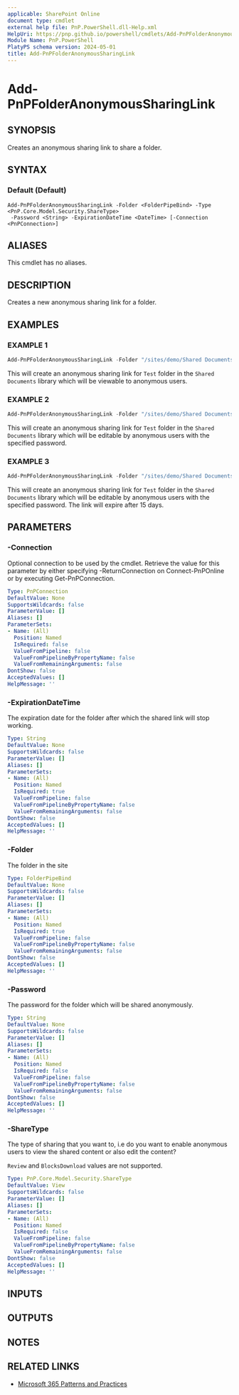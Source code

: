 ```yaml
---
applicable: SharePoint Online
document type: cmdlet
external help file: PnP.PowerShell.dll-Help.xml
HelpUri: https://pnp.github.io/powershell/cmdlets/Add-PnPFolderAnonymousSharingLink.html
Module Name: PnP.PowerShell
PlatyPS schema version: 2024-05-01
title: Add-PnPFolderAnonymousSharingLink
---
```


# Add-PnPFolderAnonymousSharingLink

## SYNOPSIS

Creates an anonymous sharing link to share a folder.

## SYNTAX

### Default (Default)

```
Add-PnPFolderAnonymousSharingLink -Folder <FolderPipeBind> -Type <PnP.Core.Model.Security.ShareType>
 -Password <String> -ExpirationDateTime <DateTime> [-Connection <PnPConnection>]
```

## ALIASES

This cmdlet has no aliases.

## DESCRIPTION

Creates a new anonymous sharing link for a folder.

## EXAMPLES

### EXAMPLE 1

```powershell
Add-PnPFolderAnonymousSharingLink -Folder "/sites/demo/Shared Documents/Test"
```

This will create an anonymous sharing link for `Test` folder in the `Shared Documents` library which will be viewable to anonymous users.

### EXAMPLE 2

```powershell
Add-PnPFolderAnonymousSharingLink -Folder "/sites/demo/Shared Documents/Test" -Type Edit -Password "PnPRocks!"
```

This will create an anonymous sharing link for `Test` folder in the `Shared Documents` library which will be editable by anonymous users with the specified password.

### EXAMPLE 3

```powershell
Add-PnPFolderAnonymousSharingLink -Folder "/sites/demo/Shared Documents/Test" -Type Edit -Password "PnPRocks!" -ExpirationDateTime (Get-Date).AddDays(15)
```

This will create an anonymous sharing link for `Test` folder in the `Shared Documents` library which will be editable by anonymous users with the specified password. The link will expire after 15 days.

## PARAMETERS

### -Connection

Optional connection to be used by the cmdlet. Retrieve the value for this parameter by either specifying -ReturnConnection on Connect-PnPOnline or by executing Get-PnPConnection.

```yaml
Type: PnPConnection
DefaultValue: None
SupportsWildcards: false
ParameterValue: []
Aliases: []
ParameterSets:
- Name: (All)
  Position: Named
  IsRequired: false
  ValueFromPipeline: false
  ValueFromPipelineByPropertyName: false
  ValueFromRemainingArguments: false
DontShow: false
AcceptedValues: []
HelpMessage: ''
```

### -ExpirationDateTime

The expiration date for the folder after which the shared link will stop working.

```yaml
Type: String
DefaultValue: None
SupportsWildcards: false
ParameterValue: []
Aliases: []
ParameterSets:
- Name: (All)
  Position: Named
  IsRequired: true
  ValueFromPipeline: false
  ValueFromPipelineByPropertyName: false
  ValueFromRemainingArguments: false
DontShow: false
AcceptedValues: []
HelpMessage: ''
```

### -Folder

The folder in the site

```yaml
Type: FolderPipeBind
DefaultValue: None
SupportsWildcards: false
ParameterValue: []
Aliases: []
ParameterSets:
- Name: (All)
  Position: Named
  IsRequired: true
  ValueFromPipeline: false
  ValueFromPipelineByPropertyName: false
  ValueFromRemainingArguments: false
DontShow: false
AcceptedValues: []
HelpMessage: ''
```

### -Password

The password for the folder which will be shared anonymously.

```yaml
Type: String
DefaultValue: None
SupportsWildcards: false
ParameterValue: []
Aliases: []
ParameterSets:
- Name: (All)
  Position: Named
  IsRequired: false
  ValueFromPipeline: false
  ValueFromPipelineByPropertyName: false
  ValueFromRemainingArguments: false
DontShow: false
AcceptedValues: []
HelpMessage: ''
```

### -ShareType

The type of sharing that you want to, i.e do you want to enable anonymous users to view the shared content or also edit the content?

`Review` and `BlocksDownload` values are not supported.

```yaml
Type: PnP.Core.Model.Security.ShareType
DefaultValue: View
SupportsWildcards: false
ParameterValue: []
Aliases: []
ParameterSets:
- Name: (All)
  Position: Named
  IsRequired: false
  ValueFromPipeline: false
  ValueFromPipelineByPropertyName: false
  ValueFromRemainingArguments: false
DontShow: false
AcceptedValues: []
HelpMessage: ''
```

## INPUTS

## OUTPUTS

## NOTES

## RELATED LINKS

- [Microsoft 365 Patterns and Practices](https://aka.ms/m365pnp)
